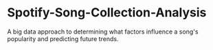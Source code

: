 # Spotify-Song-Collection-Analysis
A big data approach to determining what factors influence a song's popularity and predicting future trends.
